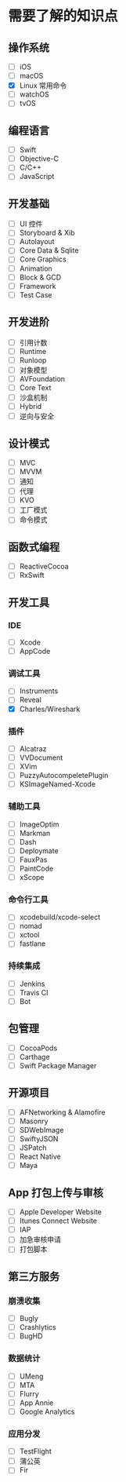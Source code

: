 # 需要了解的知识点

## 操作系统
* [ ] iOS
* [ ] macOS
* [x] Linux 常用命令
* [ ] watchOS 
* [ ] tvOS

## 编程语言
* [ ] Swift
* [ ] Objective-C
* [ ] C/C++
* [ ] JavaScript

## 开发基础
* [ ] UI 控件
* [ ] Storyboard & Xib
* [ ] Autolayout
* [ ] Core Data & Sqlite
* [ ] Core Graphics
* [ ] Animation
* [ ] Block & GCD
* [ ] Framework
* [ ] Test Case 

## 开发进阶
* [ ] 引用计数
* [ ] Runtime
* [ ] Runloop
* [ ] 对象模型
* [ ] AVFoundation
* [ ] Core Text
* [ ] 沙盒机制
* [ ] Hybrid
* [ ] 逆向与安全

## 设计模式
* [ ] MVC
* [ ] MVVM
* [ ] 通知
* [ ] 代理
* [ ] KVO
* [ ] 工厂模式
* [ ] 命令模式

## 函数式编程
* [ ] ReactiveCocoa
* [ ] RxSwift

## 开发工具

### IDE
* [ ] Xcode
* [ ] AppCode

### 调试工具
* [ ] Instruments
* [ ] Reveal
* [x] Charles/Wireshark

### 插件
* [ ] Alcatraz
* [ ] VVDocument
* [ ] XVim
* [ ] PuzzyAutocompeletePlugin
* [ ] KSImageNamed-Xcode

### 辅助工具
* [ ] ImageOptim
* [ ] Markman
* [ ] Dash
* [ ] Deploymate
* [ ] FauxPas
* [ ] PaintCode
* [ ] xScope

### 命令行工具
* [ ] xcodebuild/xcode-select
* [ ] nomad
* [ ] xctool
* [ ] fastlane

### 持续集成
* [ ] Jenkins
* [ ] Travis CI
* [ ] Bot

## 包管理
* [ ] CocoaPods
* [ ] Carthage
* [ ] Swift Package Manager

## 开源项目
* [ ] AFNetworking & Alamofire
* [ ] Masonry
* [ ] SDWebImage
* [ ] SwiftyJSON
* [ ] JSPatch
* [ ] React Native
* [ ] Maya

## App 打包上传与审核
* [ ] Apple Developer Website
* [ ] Itunes Connect Website
* [ ] IAP
* [ ] 加急审核申请
* [ ] 打包脚本

## 第三方服务

### 崩溃收集
* [ ] Bugly
* [ ] Crashlytics
* [ ] BugHD

### 数据统计
* [ ] UMeng
* [ ] MTA
* [ ] Flurry
* [ ] App Annie
* [ ] Google Analytics

### 应用分发
* [ ] TestFlight
* [ ] 蒲公英
* [ ] Fir
